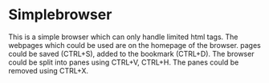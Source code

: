 # Simplebrowser
This is a simple browser which can only handle limited html tags.
The webpages which could be used are on the homepage of the browser.
pages could be saved (CTRL+S), added to the bookmark (CTRL+D).
The browser could be split into panes using CTRL+V, CTRL+H.
The panes could be removed using CTRL+X.
